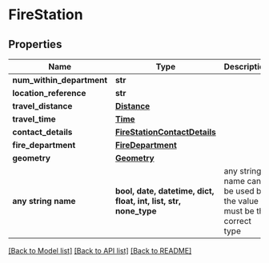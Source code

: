 # FireStation


## Properties
Name | Type | Description | Notes
------------ | ------------- | ------------- | -------------
**num_within_department** | **str** |  | [optional] 
**location_reference** | **str** |  | [optional] 
**travel_distance** | [**Distance**](Distance.md) |  | [optional] 
**travel_time** | [**Time**](Time.md) |  | [optional] 
**contact_details** | [**FireStationContactDetails**](FireStationContactDetails.md) |  | [optional] 
**fire_department** | [**FireDepartment**](FireDepartment.md) |  | [optional] 
**geometry** | [**Geometry**](Geometry.md) |  | [optional] 
**any string name** | **bool, date, datetime, dict, float, int, list, str, none_type** | any string name can be used but the value must be the correct type | [optional]

[[Back to Model list]](../README.md#documentation-for-models) [[Back to API list]](../README.md#documentation-for-api-endpoints) [[Back to README]](../README.md)



